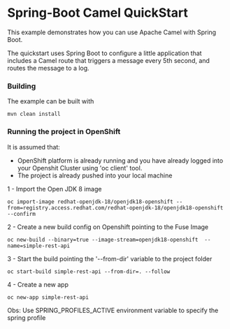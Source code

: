 # Spring-Boot Camel QuickStart

This example demonstrates how you can use Apache Camel with Spring Boot.

The quickstart uses Spring Boot to configure a little application that includes a Camel route that triggers a message every 5th second, and routes the message to a log.

### Building

The example can be built with

    mvn clean install

### Running the project in OpenShift

It is assumed that:

- OpenShift platform is already running and you have already logged into your Openshit Cluster using 'oc client' tool.
- The project is already pushed into your local machine

1 - Import the Open JDK 8 image

    oc import-image redhat-openjdk-18/openjdk18-openshift --from=registry.access.redhat.com/redhat-openjdk-18/openjdk18-openshift --confirm

2 - Create a new build config on Openshift pointing to the Fuse Image

    oc new-build --binary=true --image-stream=openjdk18-openshift  --name=simple-rest-api

3 - Start the build pointing the '--from-dir' variable to the project folder

    oc start-build simple-rest-api --from-dir=. --follow

4 - Create a new app

    oc new-app simple-rest-api
    
Obs: Use SPRING_PROFILES_ACTIVE environment variable to specify the spring profile
